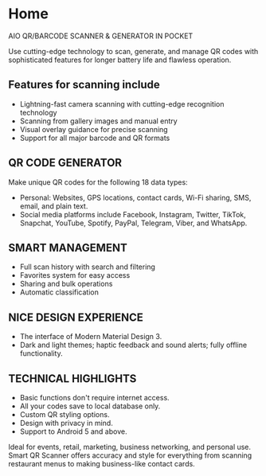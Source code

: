 # Home

AIO QR/BARCODE SCANNER & GENERATOR IN POCKET

Use cutting-edge technology to scan, generate, and manage QR codes with sophisticated features for longer battery life and flawless operation.

## Features for scanning include
- Lightning-fast camera scanning with cutting-edge recognition technology
- Scanning from gallery images and manual entry
- Visual overlay guidance for precise scanning
- Support for all major barcode and QR formats

## QR CODE GENERATOR
Make unique QR codes for the following 18 data types:

- Personal: Websites, GPS locations, contact cards, Wi-Fi sharing, SMS, email, and plain text.
- Social media platforms include Facebook, Instagram, Twitter, TikTok, Snapchat, YouTube, Spotify, PayPal, Telegram, Viber, and WhatsApp.

## SMART MANAGEMENT
- Full scan history with search and filtering
- Favorites system for easy access
- Sharing and bulk operations
- Automatic classification

## NICE DESIGN EXPERIENCE
- The interface of Modern Material Design 3.
- Dark and light themes; haptic feedback and sound alerts; fully offline functionality.

## TECHNICAL HIGHLIGHTS
- Basic functions don't require internet access.
- All your codes save to local database only.
- Custom QR styling options.
- Design with privacy in mind.
- Support to Android 5 and above.

Ideal for events, retail, marketing, business networking, and personal use. Smart QR Scanner offers accuracy and style for everything from scanning restaurant menus to making business-like contact cards.
